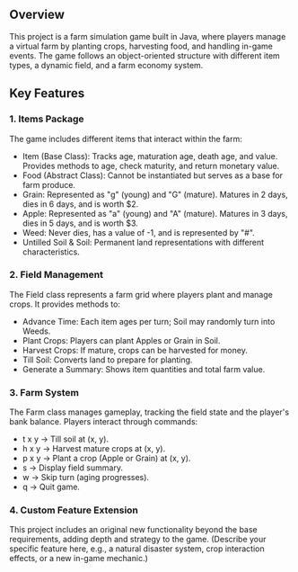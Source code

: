 ## Overview

This project is a farm simulation game built in Java, where players manage a virtual farm by planting crops, harvesting food, and handling in-game events. The game follows an object-oriented structure with different item types, a dynamic field, and a farm economy system.

## Key Features

### 1. Items Package
The game includes different items that interact within the farm:

- Item (Base Class): Tracks age, maturation age, death age, and value. Provides methods to age, check maturity, and return monetary value.
- Food (Abstract Class): Cannot be instantiated but serves as a base for farm produce.
- Grain: Represented as "g" (young) and "G" (mature). Matures in 2 days, dies in 6 days, and is worth $2.
- Apple: Represented as "a" (young) and "A" (mature). Matures in 3 days, dies in 5 days, and is worth $3.
- Weed: Never dies, has a value of -1, and is represented by "#".
- Untilled Soil & Soil: Permanent land representations with different characteristics.
### 2. Field Management
The Field class represents a farm grid where players plant and manage crops. It provides methods to:

- Advance Time: Each item ages per turn; Soil may randomly turn into Weeds.
- Plant Crops: Players can plant Apples or Grain in Soil.
- Harvest Crops: If mature, crops can be harvested for money.
- Till Soil: Converts land to prepare for planting.
- Generate a Summary: Shows item quantities and total farm value.
### 3. Farm System
The Farm class manages gameplay, tracking the field state and the player's bank balance. Players interact through commands:

- t x y → Till soil at (x, y).
- h x y → Harvest mature crops at (x, y).
- p x y → Plant a crop (Apple or Grain) at (x, y).
- s → Display field summary.
- w → Skip turn (aging progresses).
- q → Quit game.
### 4. Custom Feature Extension
This project includes an original new functionality beyond the base requirements, adding depth and strategy to the game. (Describe your specific feature here, e.g., a natural disaster system, crop interaction effects, or a new in-game mechanic.)
